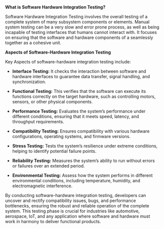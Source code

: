 **What is Software Hardware Integration Testing?**

Software Hardware Integration Testing involves the overall testing of a
complete system of many subsystem components or elements. Manual system
testing can be a very slow and error prone process, as well as being
incapable of testing interfaces that humans cannot interact with. It
focuses on ensuring that the software and hardware components of a
seamlessly together as a cohesive unit.

**Aspects of Software-Hardware Integration Testing**

Key Aspects of software-hardware integration testing include:

  - **Interface Testing:** It checks the interaction between software
    and hardware interfaces to guarantee data transfer, signal handling,
    and synchronization.

  - **Functional Testing:** This verifies that the software can execute
    its functions correctly on the target hardware, such as controlling
    motors, sensors, or other physical components.

  - **Performance Testing:** Evaluates the system’s performance under
    different conditions, ensuring that it meets speed, latency, and
    throughput requirements.

  - **Compatibility Testing:** Ensures compatibility with various
    hardware configurations, operating systems, and firmware versions.

  - **Stress Testing:** Tests the system’s resilience under extreme
    conditions, helping to identify potential failure points.

  - **Reliability Testing:** Measures the system’s ability to run
    without errors or failures over an extended period.

  - **Environmental Testing:** Assess how the system performs in
    different environmental conditions, including temperature, humidity,
    and electromagnetic interference.

By conducting software-hardware integration testing, developers can
uncover and rectify compatibility issues, bugs, and performance
bottlenecks, ensuring the robust and reliable operation of the complete
system. This testing phase is crucial for industries like automotive,
aerospace, IoT, and any application where software and hardware must
work in harmony to deliver functional products.
